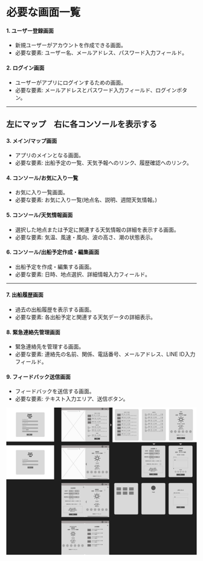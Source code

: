 # 必要な画面一覧

#### 1. ユーザー登録画面
- 新規ユーザーがアカウントを作成できる画面。
- 必要な要素: ユーザー名、メールアドレス、パスワード入力フィールド。

#### 2. ログイン画面
- ユーザーがアプリにログインするための画面。
- 必要な要素: メールアドレスとパスワード入力フィールド、ログインボタン。

---
## 左にマップ　右に各コンソールを表示する

#### 3. メイン/マップ画面
- アプリのメインとなる画面。
- 必要な要素: 出船予定の一覧、天気予報へのリンク、履歴確認へのリンク。

#### 4. コンソール/お気に入り一覧
- お気に入り一覧画面。
- 必要な要素: お気に入り一覧(地点名、説明、週間天気情報。)

#### 5. コンソール/天気情報画面
- 選択した地点または予定に関連する天気情報の詳細を表示する画面。
- 必要な要素: 気温、風速・風向、波の高さ、潮の状態表示。

#### 6. コンソール/出船予定作成・編集画面
- 出船予定を作成・編集する画面。
- 必要な要素: 日時、地点選択、詳細情報入力フィールド。


---
#### 7. 出船履歴画面
- 過去の出船履歴を表示する画面。
- 必要な要素: 各出船予定と関連する天気データの詳細表示。

#### 8. 緊急連絡先管理画面
- 緊急連絡先を管理する画面。
- 必要な要素: 連絡先の名前、関係、電話番号、メールアドレス、LINE ID入力フィールド。

#### 9. フィードバック送信画面
- フィードバックを送信する画面。
- 必要な要素: テキスト入力エリア、送信ボタン。

![alt text](<Kayak Fishing App.png>)